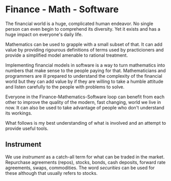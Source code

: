 # Finance - Math - Software

The financial world is a huge, complicated human endeavor.
No single person can even begin to comprehend its diversity.
Yet it exists and has a huge impact on everyone's daily life.

Mathematics can be used to grapple with a small subset of that.
It can add value by providing rigourous definitions of terms used
by practicioners and provide a simplified model amenable to rational
treatment.

Implementing financial models in software is a way to turn mathematics
into numbers that make sense to the people paying for that.
Mathematicians and programmers are ill prepared to understand the
complexity of the financial world but they can add value by
if they are willing to take a humble attitude and listen carefully
to the people with problems to solve.

Everyone in the Finance-Mathematics-Software loop can benefit from each
other to improve the quality of the modern, fast changing, world we
live in now. It can also be used to take advantage of people who don't
understand its workings.

What follows is my best understanding of what is involved and an attempt
to provide useful tools.

## Instrument

We use _instrument_ as a catch-all term for what can be traded in the
market.  Repurchase agreements (repos), stocks, bonds, cash deposits,
forward rate agreements, swaps, commodities. The word _securities_
can be used for these although that usually refers to stocks.

##
